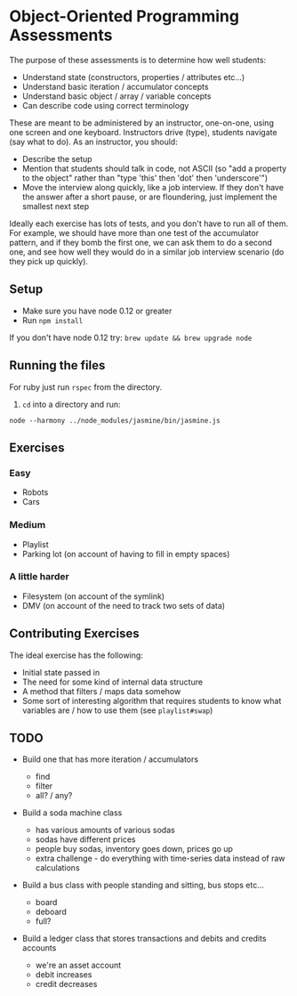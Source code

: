 # Object-Oriented Programming Assessments

The purpose of these assessments is to determine how well students:

* Understand state (constructors, properties / attributes etc...)
* Understand basic iteration / accumulator concepts
* Understand basic object / array / variable concepts
* Can describe code using correct terminology

These are meant to be administered by an instructor, one-on-one, using one screen and one keyboard.  Instructors drive (type), students navigate (say what to do).  As an instructor, you should:

* Describe the setup
* Mention that students should talk in code, not ASCII (so "add a property to the object" rather than "type 'this' then 'dot' then 'underscore'")
* Move the interview along quickly, like a job interview.  If they don't have the answer after a short pause, or are floundering, just implement the smallest next step

Ideally each exercise has lots of tests, and you don't have to run all of them.  For example, we should have more than one test of the accumulator pattern, and if they bomb the first one, we can ask them to do a second one, and see how well they would do in a similar job interview scenario (do they pick up quickly).

## Setup

* Make sure you have node 0.12 or greater
* Run `npm install`

If you don't have node 0.12 try: `brew update && brew upgrade node`

## Running the files

For ruby just run `rspec` from the directory.

1. `cd` into a directory and run:

```
node --harmony ../node_modules/jasmine/bin/jasmine.js
```

## Exercises

### Easy

* Robots
* Cars

### Medium

* Playlist
* Parking lot (on account of having to fill in empty spaces)

### A little harder

* Filesystem (on account of the symlink)
* DMV (on account of the need to track two sets of data)


## Contributing Exercises

The ideal exercise has the following:

* Initial state passed in
* The need for some kind of internal data structure
* A method that filters / maps data somehow
* Some sort of interesting algorithm that requires students to know what variables are / how to use them (see `playlist#swap`)

## TODO

* Build one that has more iteration / accumulators
  * find
  * filter
  * all? / any?

* Build a soda machine class
  * has various amounts of various sodas
  * sodas have different prices
  * people buy sodas, inventory goes down, prices go up
  * extra challenge - do everything with time-series data instead of raw calculations

* Build a bus class with people standing and sitting, bus stops etc...
  * board
  * deboard
  * full?

* Build a ledger class that stores transactions and debits and credits accounts
  * we're an asset account
  * debit increases
  * credit decreases
